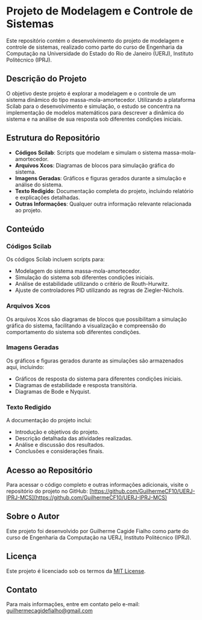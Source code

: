 # Projeto de Modelagem e Controle de Sistemas

Este repositório contém o desenvolvimento do projeto de modelagem e controle de sistemas, realizado como parte do curso de Engenharia da Computação na Universidade do Estado do Rio de Janeiro (UERJ), Instituto Politécnico (IPRJ).

## Descrição do Projeto

O objetivo deste projeto é explorar a modelagem e o controle de um sistema dinâmico do tipo massa-mola-amortecedor. Utilizando a plataforma Scilab para o desenvolvimento e simulação, o estudo se concentra na implementação de modelos matemáticos para descrever a dinâmica do sistema e na análise de sua resposta sob diferentes condições iniciais.

## Estrutura do Repositório

- **Códigos Scilab**: Scripts que modelam e simulam o sistema massa-mola-amortecedor.
- **Arquivos Xcos**: Diagramas de blocos para simulação gráfica do sistema.
- **Imagens Geradas**: Gráficos e figuras gerados durante a simulação e análise do sistema.
- **Texto Redigido**: Documentação completa do projeto, incluindo relatório e explicações detalhadas.
- **Outras Informações**: Qualquer outra informação relevante relacionada ao projeto.

## Conteúdo

### Códigos Scilab

Os códigos Scilab incluem scripts para:

- Modelagem do sistema massa-mola-amortecedor.
- Simulação do sistema sob diferentes condições iniciais.
- Análise de estabilidade utilizando o critério de Routh-Hurwitz.
- Ajuste de controladores PID utilizando as regras de Ziegler-Nichols.

### Arquivos Xcos

Os arquivos Xcos são diagramas de blocos que possibilitam a simulação gráfica do sistema, facilitando a visualização e compreensão do comportamento do sistema sob diferentes condições.

### Imagens Geradas

Os gráficos e figuras gerados durante as simulações são armazenados aqui, incluindo:

- Gráficos de resposta do sistema para diferentes condições iniciais.
- Diagramas de estabilidade e resposta transitória.
- Diagramas de Bode e Nyquist.

### Texto Redigido

A documentação do projeto inclui:

- Introdução e objetivos do projeto.
- Descrição detalhada das atividades realizadas.
- Análise e discussão dos resultados.
- Conclusões e considerações finais.

## Acesso ao Repositório

Para acessar o código completo e outras informações adicionais, visite o repositório do projeto no GitHub:
[https://github.com/GuilhermeCF10/UERJ-IPRJ-MCS](https://github.com/GuilhermeCF10/UERJ-IPRJ-MCS)

## Sobre o Autor

Este projeto foi desenvolvido por Guilherme Cagide Fialho como parte do curso de Engenharia da Computação na UERJ, Instituto Politécnico (IPRJ).

## Licença

Este projeto é licenciado sob os termos da [MIT License](LICENSE).

## Contato

Para mais informações, entre em contato pelo e-mail: [guilhermecagidefialho@gmail.com](mailto:guilhermecagidefialho@gmail.com)
